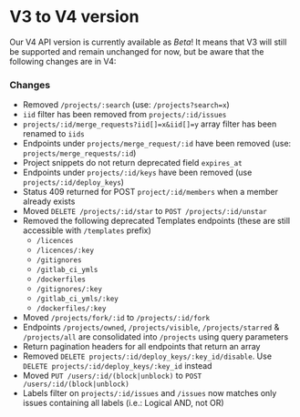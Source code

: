 # V3 to V4 version

Our V4 API version is currently available as *Beta*! It means that V3
will still be supported and remain unchanged for now, but be aware that the following
changes are in V4:

### Changes

- Removed `/projects/:search` (use: `/projects?search=x`)
- `iid` filter has been removed from `projects/:id/issues`
- `projects/:id/merge_requests?iid[]=x&iid[]=y` array filter has been renamed to `iids`
- Endpoints under `projects/merge_request/:id` have been removed (use: `projects/merge_requests/:id`)
- Project snippets do not return deprecated field `expires_at`
- Endpoints under `projects/:id/keys` have been removed (use `projects/:id/deploy_keys`)
- Status 409 returned for POST `project/:id/members` when a member already exists
- Moved `DELETE /projects/:id/star` to `POST /projects/:id/unstar`
- Removed the following deprecated Templates endpoints (these are still accessible with `/templates` prefix)
  - `/licences`
  - `/licences/:key`
  - `/gitignores`
  - `/gitlab_ci_ymls`
  - `/dockerfiles`
  - `/gitignores/:key`
  - `/gitlab_ci_ymls/:key`
  - `/dockerfiles/:key`
- Moved `/projects/fork/:id` to `/projects/:id/fork`
- Endpoints `/projects/owned`, `/projects/visible`, `/projects/starred` & `/projects/all` are consolidated into `/projects` using query parameters
- Return pagination headers for all endpoints that return an array
- Removed `DELETE projects/:id/deploy_keys/:key_id/disable`. Use `DELETE projects/:id/deploy_keys/:key_id` instead
- Moved `PUT /users/:id/(block|unblock)` to `POST /users/:id/(block|unblock)`
- Labels filter on `projects/:id/issues` and `/issues` now matches only issues containing all labels (i.e.: Logical AND, not OR)

